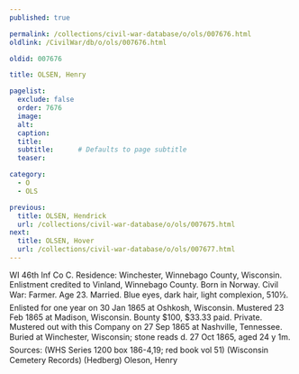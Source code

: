 ```yaml
---
published: true

permalink: /collections/civil-war-database/o/ols/007676.html
oldlink: /CivilWar/db/o/ols/007676.html

oldid: 007676

title: OLSEN, Henry

pagelist:
  exclude: false
  order: 7676
  image: 
  alt:
  caption:
  title:
  subtitle:      # Defaults to page subtitle
  teaser:

category: 
  - O 
  - OLS

previous:
  title: OLSEN, Hendrick
  url: /collections/civil-war-database/o/ols/007675.html  
next:
  title: OLSEN, Hover
  url: /collections/civil-war-database/o/ols/007677.html   
---
```

WI 46th Inf Co C. Residence: Winchester, Winnebago County, Wisconsin. Enlistment credited to Vinland, Winnebago County. Born in Norway. Civil War: Farmer. Age 23. Married. Blue eyes, dark hair, light complexion, 5&#146;10&frac12;&#148;. Enlisted for one year on 30 Jan 1865 at Oshkosh, Wisconsin. Mustered 23 Feb 1865 at Madison, Wisconsin. Bounty $100, $33.33 paid. Private. Mustered out with this Company on 27 Sep 1865 at Nashville, Tennessee. Buried at Winchester, Wisconsin; stone reads &#147;d. 27 Oct 1865, aged 24 y 1m&#148;. Sources: (WHS Series 1200 box 186-4,19; red book vol 51) (Wisconsin Cemetery Records) (Hedberg) &#147;Oleson, Henry&#148;
